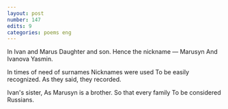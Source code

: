 ```yaml
---
layout: post
number: 147
edits: 9
categories: poems eng
---
```


In Ivan and Marus 
Daughter and son.
Hence the nickname — Marusyn
And Ivanova Yasmin.
 
In times of need of surnames
Nicknames were used
To be easily recognized. 
As they said, they recorded.
 
Ivan's sister,
As Marusyn is a brother. 
So that every family
To be considered Russians.

